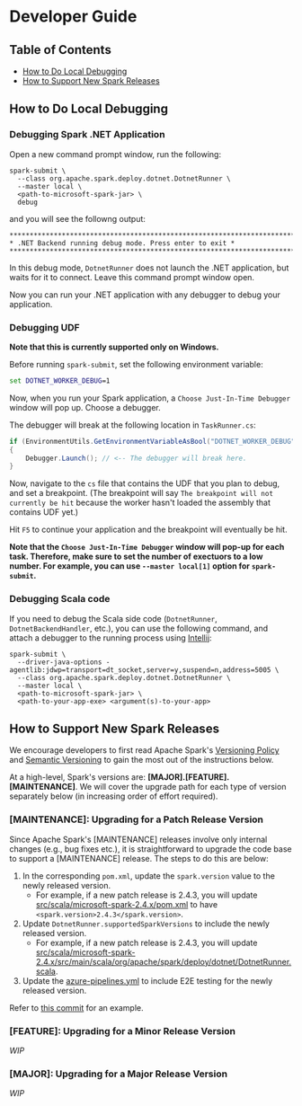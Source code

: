 # Developer Guide

## Table of Contents
- [How to Do Local Debugging](#how-to-do-local-debugging)
- [How to Support New Spark Releases](#how-to-support-new-spark-releases)

## How to Do Local Debugging

### Debugging Spark .NET Application

Open a new command prompt window, run the following:
```shell
spark-submit \
  --class org.apache.spark.deploy.dotnet.DotnetRunner \
  --master local \
  <path-to-microsoft-spark-jar> \
  debug
```
and you will see the followng output:
```
***********************************************************************
* .NET Backend running debug mode. Press enter to exit *
***********************************************************************
```
In this debug mode, `DotnetRunner` does not launch the .NET application, but waits for it to connect. Leave this command prompt window open.

Now you can run your .NET application with any debugger to debug your application.

### Debugging UDF

**Note that this is currently supported only on Windows.**

Before running `spark-submit`, set the following environment variable:
```bat
set DOTNET_WORKER_DEBUG=1
```
Now, when you run your Spark application, a `Choose Just-In-Time Debugger` window will pop up. Choose a debugger.

The debugger will break at the following location in `TaskRunner.cs`:
```C#
if (EnvironmentUtils.GetEnvironmentVariableAsBool("DOTNET_WORKER_DEBUG"))
{
    Debugger.Launch(); // <-- The debugger will break here.
}
```

Now, navigate to the `cs` file that contains the UDF that you plan to debug, and set a breakpoint. (The breakpoint will say `The breakpoint will not currently be hit` because the worker hasn't loaded the assembly that contains UDF yet.)

Hit `F5` to continue your application and the breakpoint will eventually be hit.

**Note that the `Choose Just-In-Time Debugger` window will pop-up for each task. Therefore, make sure to set the number of exectuors to a low number. For example, you can use `--master local[1]` option for `spark-submit`.**

### Debugging Scala code

If you need to debug the Scala side code (`DotnetRunner`, `DotnetBackendHandler`, etc.), you can use the following command, and attach a debugger to the running process using [Intellij](https://www.jetbrains.com/help/idea/attaching-to-local-process.html):

```shell
spark-submit \
  --driver-java-options -agentlib:jdwp=transport=dt_socket,server=y,suspend=n,address=5005 \
  --class org.apache.spark.deploy.dotnet.DotnetRunner \
  --master local \
  <path-to-microsoft-spark-jar> \
  <path-to-your-app-exe> <argument(s)-to-your-app>
```

## How to Support New Spark Releases

We encourage developers to first read Apache Spark's [Versioning Policy](https://spark.apache.org/versioning-policy.html) and [Semantic Versioning](https://semver.org/) to gain the most out of the instructions below.

At a high-level, Spark's versions are: **[MAJOR].[FEATURE].[MAINTENANCE]**. We will cover the upgrade path for each type of version separately below (in increasing order of effort required).

### [MAINTENANCE]: Upgrading for a Patch Release Version
Since Apache Spark's [MAINTENANCE] releases involve only internal changes (e.g., bug fixes etc.), it is straightforward to upgrade the code base to support a [MAINTENANCE] release. The steps to do this are below:

1. In the corresponding `pom.xml`, update the `spark.version` value to the newly released version.
   * For example, if a new patch release is 2.4.3, you will update [src/scala/microsoft-spark-2.4.x/pom.xml](/src/scala/microsoft-spark-2.4.x/pom.xml) to have `<spark.version>2.4.3</spark.version>`.
2. Update `DotnetRunner.supportedSparkVersions` to include the newly released version.
   * For example, if a new patch release is 2.4.3, you will update [src/scala/microsoft-spark-2.4.x/src/main/scala/org/apache/spark/deploy/dotnet/DotnetRunner.scala](/src/scala/microsoft-spark-2.4.x/src/main/scala/org/apache/spark/deploy/dotnet/DotnetRunner.scala).
3. Update the [azure-pipelines.yml](/azure-pipelines.yml) to include E2E testing for the newly released version.

Refer to [this commit](https://github.com/dotnet/spark/commit/eb26baa46200bfcbe3e1080e650f335853d9990e) for an example.

### [FEATURE]: Upgrading for a Minor Release Version
*WIP*

### [MAJOR]: Upgrading for a Major Release Version
*WIP*
